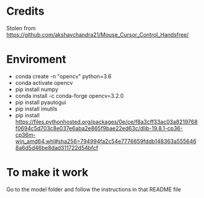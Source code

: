 # Credits
Stolen from https://github.com/akshaychandra21/Mouse_Cursor_Control_Handsfree/

# Enviroment
 - conda create -n "opencv" python=3.6 
 - conda activate opencv
 - pip install numpy 
 - conda install -c conda-forge opencv=3.2.0 
 - pip install pyautogui 
 - pip install imutils
 - pip install https://files.pythonhosted.org/packages/0e/ce/f8a3cff33ac03a8219768f0694c5d703c8e037e6aba2e865f9bae22ed63c/dlib-19.8.1-cp36-cp36m-win_amd64.whl#sha256=794994fa2c54e7776659fddb148363a5556468a6d5d46be8dad311722d54bfcf

# To make it work
Go to the model folder and follow the instructions in that README file
